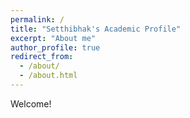 ```yaml
---
permalink: /
title: "Setthibhak's Academic Profile"
excerpt: "About me"
author_profile: true
redirect_from: 
  - /about/
  - /about.html
---
```


Welcome!
